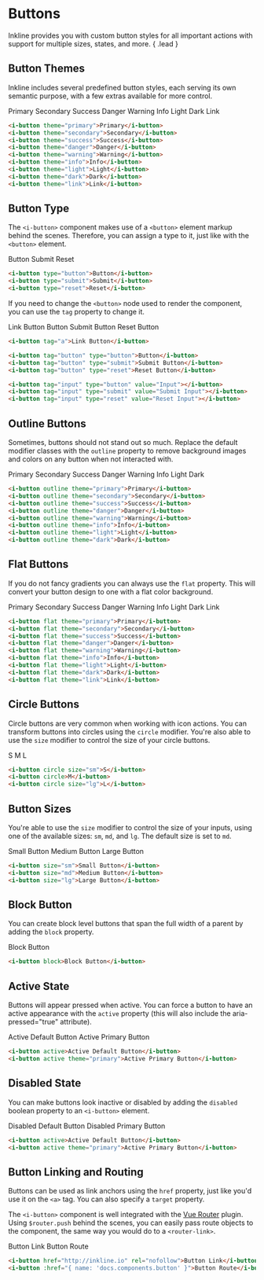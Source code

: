 # Buttons
Inkline provides you with custom button styles for all important actions with support for multiple sizes, states, and more. { .lead }

## Button Themes
Inkline includes several predefined button styles, each serving its own semantic purpose, with a few extras available for more control.

<i-button theme="primary">Primary</i-button>
<i-button theme="secondary">Secondary</i-button>
<i-button theme="success">Success</i-button>
<i-button theme="danger">Danger</i-button>
<i-button theme="warning">Warning</i-button>
<i-button theme="info">Info</i-button>
<i-button theme="light">Light</i-button>
<i-button theme="dark">Dark</i-button>
<i-button theme="link">Link</i-button>

~~~html
<i-button theme="primary">Primary</i-button>
<i-button theme="secondary">Secondary</i-button>
<i-button theme="success">Success</i-button>
<i-button theme="danger">Danger</i-button>
<i-button theme="warning">Warning</i-button>
<i-button theme="info">Info</i-button>
<i-button theme="light">Light</i-button>
<i-button theme="dark">Dark</i-button>
<i-button theme="link">Link</i-button>
~~~

## Button Type
The `<i-button>` component makes use of a `<button>` element markup behind the scenes. Therefore, you can assign a type to it,
just like with the `<button>` element.

<i-button type="button">Button</i-button>
<i-button type="submit">Submit</i-button>
<i-button type="reset">Reset</i-button>

~~~html
<i-button type="button">Button</i-button>
<i-button type="submit">Submit</i-button>
<i-button type="reset">Reset</i-button>
~~~

If you need to change the `<button>` node used to render the component, you can use the `tag` property to change it.

<i-button tag="a">Link Button</i-button>
<i-button tag="button" type="button">Button</i-button>
<i-button tag="button" type="submit">Submit Button</i-button>
<i-button tag="button" type="reset">Reset Button</i-button>
<i-button tag="input" type="button" value="Input"></i-button>
<i-button tag="input" type="submit" value="Submit Input"></i-button>
<i-button tag="input" type="reset" value="Reset Input"></i-button>

~~~html
<i-button tag="a">Link Button</i-button>

<i-button tag="button" type="button">Button</i-button>
<i-button tag="button" type="submit">Submit Button</i-button>
<i-button tag="button" type="reset">Reset Button</i-button>

<i-button tag="input" type="button" value="Input"></i-button>
<i-button tag="input" type="submit" value="Submit Input"></i-button>
<i-button tag="input" type="reset" value="Reset Input"></i-button>
~~~


## Outline Buttons
Sometimes, buttons should not stand out so much. Replace the default modifier classes with the `outline` property
to remove background images and colors on any button when not interacted with.

<i-button outline theme="primary">Primary</i-button>
<i-button outline theme="secondary">Secondary</i-button>
<i-button outline theme="success">Success</i-button>
<i-button outline theme="danger">Danger</i-button>
<i-button outline theme="warning">Warning</i-button>
<i-button outline theme="info">Info</i-button>
<i-button outline theme="light">Light</i-button>
<i-button outline theme="dark">Dark</i-button>

~~~html
<i-button outline theme="primary">Primary</i-button>
<i-button outline theme="secondary">Secondary</i-button>
<i-button outline theme="success">Success</i-button>
<i-button outline theme="danger">Danger</i-button>
<i-button outline theme="warning">Warning</i-button>
<i-button outline theme="info">Info</i-button>
<i-button outline theme="light">Light</i-button>
<i-button outline theme="dark">Dark</i-button>
~~~


## Flat Buttons
If you do not fancy gradients you can always use the `flat` property. This will convert your button design to one with 
a flat color background.

<i-button flat theme="primary">Primary</i-button>
<i-button flat theme="secondary">Secondary</i-button>
<i-button flat theme="success">Success</i-button>
<i-button flat theme="danger">Danger</i-button>
<i-button flat theme="warning">Warning</i-button>
<i-button flat theme="info">Info</i-button>
<i-button flat theme="light">Light</i-button>
<i-button flat theme="dark">Dark</i-button>
<i-button flat theme="link">Link</i-button>

~~~html
<i-button flat theme="primary">Primary</i-button>
<i-button flat theme="secondary">Secondary</i-button>
<i-button flat theme="success">Success</i-button>
<i-button flat theme="danger">Danger</i-button>
<i-button flat theme="warning">Warning</i-button>
<i-button flat theme="info">Info</i-button>
<i-button flat theme="light">Light</i-button>
<i-button flat theme="dark">Dark</i-button>
<i-button flat theme="link">Link</i-button>
~~~

## Circle Buttons
Circle buttons are very common when working with icon actions. You can transform buttons into circles using the `circle`
modifier. You're also able to use the `size` modifier to control the size of your circle buttons. 

<i-button circle size="sm">S</i-button>
<i-button circle>M</i-button>
<i-button circle size="lg">L</i-button>

~~~html
<i-button circle size="sm">S</i-button>
<i-button circle>M</i-button>
<i-button circle size="lg">L</i-button>
~~~

## Button Sizes
You're able to use the `size` modifier to control the size of your inputs, using one of the available sizes: `sm`, `md`, and `lg`. 
The default size is set to `md`.

<i-button size="sm">Small Button</i-button>
<i-button size="md">Medium Button</i-button>
<i-button size="lg">Large Button</i-button>

~~~html
<i-button size="sm">Small Button</i-button>
<i-button size="md">Medium Button</i-button>
<i-button size="lg">Large Button</i-button>
~~~

## Block Button
You can create block level buttons that span the full width of a parent by adding the `block` property.

<i-button block>Block Button</i-button>

~~~html
<i-button block>Block Button</i-button>
~~~

## Active State
Buttons will appear pressed when active. You can force a button to have an active appearance with the `active` property (this will also include the aria-pressed="true" attribute).

<i-button active>Active Default Button</i-button>
<i-button active theme="primary">Active Primary Button</i-button>

~~~html
<i-button active>Active Default Button</i-button>
<i-button active theme="primary">Active Primary Button</i-button>
~~~

## Disabled State
You can make buttons look inactive or disabled by adding the `disabled` boolean property to an `<i-button>` element.

<i-button disabled>Disabled Default Button</i-button>
<i-button disabled theme="primary">Disabled Primary Button</i-button>

~~~html
<i-button active>Active Default Button</i-button>
<i-button active theme="primary">Active Primary Button</i-button>
~~~

## Button Linking and Routing
Buttons can be used as link anchors using the `href` property, just like you'd use it on the `<a>` tag. You can also
specify a `target` property.

The `<i-button>` component is well integrated with the [Vue Router](https://router.vuejs.org) plugin.
Using `$router.push` behind the scenes, you can easily pass route objects to the component, the same way you would do 
to a `<router-link>`.

<i-button href="http://inkline.io" rel="nofollow">Button Link</i-button>
<i-button :href="{ name: 'docs.components.button' }">Button Route</i-button>

~~~html
<i-button href="http://inkline.io" rel="nofollow">Button Link</i-button>
<i-button :href="{ name: 'docs.components.button' }">Button Route</i-button>
~~~
